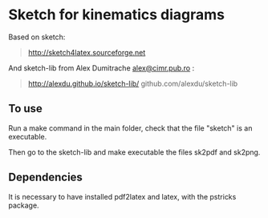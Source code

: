 # Sketch for kinematics diagrams

Based on sketch:

> http://sketch4latex.sourceforge.net

And sketch-lib from Alex Dumitrache alex@cimr.pub.ro :

> http://alexdu.github.io/sketch-lib/
> github.com/alexdu/sketch-lib

## To use

Run a make command in the main folder, check that the file "sketch" is an executable.

Then go to the sketch-lib and make executable the files sk2pdf and sk2png.

## Dependencies

It is necessary to have installed pdf2latex and latex, with the pstricks package.
